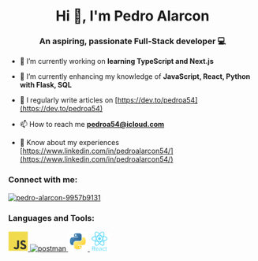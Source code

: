 <h1 align="center">Hi 👋, I'm Pedro Alarcon</h1>

<h3 align="center">An aspiring, passionate Full-Stack developer 💻</h3>


- 🔭 I’m currently working on **learning TypeScript and Next.js**

- 🌱 I’m currently enhancing my knowledge of **JavaScript, React, Python with Flask, SQL**

- 📝 I regularly write articles on [https://dev.to/pedroa54](https://dev.to/pedroa54)

- 📫 How to reach me **pedroa54@icloud.com**

- 📄 Know about my experiences [https://www.linkedin.com/in/pedroalarcon54/](https://www.linkedin.com/in/pedroalarcon54/)

<h3 align="left">Connect with me:</h3>

<p align="left">

<a href="https://www.linkedin.com/in/pedroalarcon54/" target="blank"><img align="center" src="https://raw.githubusercontent.com/rahuldkjain/github-profile-readme-generator/master/src/images/icons/Social/linked-in-alt.svg" alt="pedro-alarcon-9957b9131" height="30" width="40" /></a>

</p>

<h3 align="left">Languages and Tools:</h3>
<p align="left"> <a href="https://developer.mozilla.org/en-US/docs/Web/JavaScript" target="_blank" rel="noreferrer"> <img src="https://raw.githubusercontent.com/devicons/devicon/master/icons/javascript/javascript-original.svg" alt="javascript" width="40" height="40"/> </a> <a href="https://postman.com" target="_blank" rel="noreferrer"> <img src="https://www.vectorlogo.zone/logos/getpostman/getpostman-icon.svg" alt="postman" width="40" height="40"/> </a> <a href="https://www.python.org" target="_blank" rel="noreferrer"> <img src="https://raw.githubusercontent.com/devicons/devicon/master/icons/python/python-original.svg" alt="python" width="40" height="40"/> </a> <a href="https://reactjs.org/" target="_blank" rel="noreferrer"> <img src="https://raw.githubusercontent.com/devicons/devicon/master/icons/react/react-original-wordmark.svg" alt="react" width="40" height="40"/> </a> </p>

